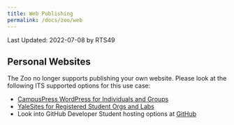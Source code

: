 ```yaml
---
title: Web Publishing
permalink: /docs/zoo/web
---
```

Last Updated: 2022-07-08 by RTS49

## Personal Websites

The Zoo no longer supports publishing your own website. Please look at the following ITS supported options for this use case:

- [CampusPress WordPress for Individuals and Groups](http://campuspress.yale.edu/)
- [YaleSites for Registered Student Orgs and Labs](https://yalesites.yale.edu/)
- Look into GitHub Developer Student hosting options at [GitHub](https://education.github.com)